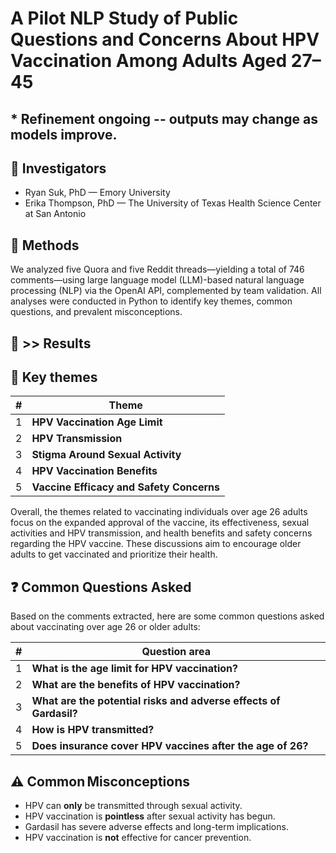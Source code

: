 # A Pilot NLP Study of Public Questions and Concerns About HPV Vaccination Among Adults Aged 27–45
## * Refinement ongoing -- outputs may change as models improve.

## 👥 Investigators

- Ryan Suk, PhD — Emory University
- Erika Thompson, PhD — The University of Texas Health Science Center at San Antonio

## 🧠 Methods

We analyzed five Quora and five Reddit threads—yielding a total of 746 comments—using large language model (LLM)-based natural language processing (NLP) via the OpenAI API, complemented by team validation. All analyses were conducted in Python to identify key themes, common questions, and prevalent misconceptions.

## 🤖 >> Results

## 📍 Key themes

| #  | Theme                                   | 
| -- | --------------------------------------- | 
| 1  | **HPV Vaccination Age Limit**       | 
| 2  | **HPV Transmission**            | 
| 3  | **Stigma Around Sexual Activity**  | 
| 4  | **HPV Vaccination Benefits** | 
| 5  | **Vaccine Efficacy and Safety Concerns**             |  

Overall, the themes related to vaccinating individuals over age 26 adults focus on the expanded approval of the vaccine, its effectiveness, sexual activities and HPV transmission, and health benefits and safety concerns regarding the HPV vaccine. These discussions aim to encourage older adults to get vaccinated and prioritize their health.

## ❓ Common Questions Asked
Based on the comments extracted, here are some common questions asked about vaccinating over age 26 or older adults:

| # | Question area                 | 
| - | ----------------------------- | 
| 1 | **What is the age limit for HPV vaccination?**  |                 |
| 2 | **What are the benefits of HPV vaccination?**  | 
| 3 | **What are the potential risks and adverse effects of Gardasil?**    |
| 4 | **How is HPV transmitted?**   | 
| 5 | **Does insurance cover HPV vaccines after the age of 26?**       | 

## ⚠️ Common Misconceptions
- HPV can **only** be transmitted through sexual activity.
- HPV vaccination is **pointless** after sexual activity has begun.
- Gardasil has severe adverse effects and long-term implications.
- HPV vaccination is **not** effective for cancer prevention.

